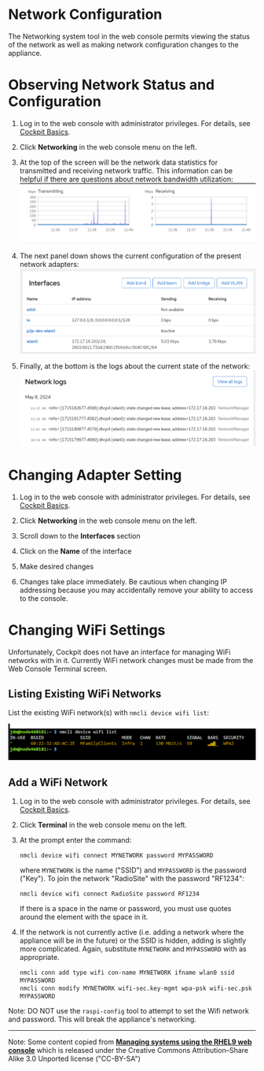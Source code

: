 # Network Configuration
The Networking system tool in the web console permits viewing the status
of the network as well as making network configuration changes to the appliance.

# Observing Network Status and Configuration
1. Log in to the web console with administrator privileges.
   For details, see [Cockpit Basics](cockpit-basics.md).

2. Click **Networking** in the web console menu on the left.

3. At the top of the screen will be the network data statistics
for transmitted and receiving network traffic. This information
can be helpful if there are questions about network bandwidth
utilization:
![Network utilization](img/cockpit_network_utilize.png)

4. The next panel down shows the current configuration of the 
present network adapters:
![Adapter configuration](img/cockpit_network_adapters.png)

5. Finally, at the bottom is the logs about the current
state of the network:
![Adapter configuration](img/cockpit_network_logs.png)

# Changing Adapter Setting
1. Log in to the web console with administrator privileges.
   For details, see [Cockpit Basics](cockpit-basics.md).

2. Click **Networking** in the web console menu on the left.

3. Scroll down to the **Interfaces** section

4. Click on the **Name** of the interface

5. Make desired changes

6. Changes take place immediately. Be cautious when changing
IP addressing because you may accidentally remove your ability
to access to the console.

# Changing WiFi Settings
Unfortunately, Cockpit does not have an interface for managing WiFi networks
with in it. Currently WiFi network changes must be made from the Web Console
Terminal screen.

## Listing Existing WiFi Networks
List the existing WiFi network(s) with `nmcli device wifi list`:

![Display Wifi](img/cockpit_wifi1.png)

## Add a WiFi Network
1. Log in to the web console with administrator privileges.
   For details, see [Cockpit Basics](cockpit-basics.md).

2. Click **Terminal** in the web console menu on the left.

3. At the prompt enter the command:

    ```  
    nmcli device wifi connect MYNETWORK password MYPASSWORD
    ```

    where `MYNETWORK` is the name ("SSID") and `MYPASSWORD` is the password ("Key").
    To join the network "RadioSite" with the password "RF1234":

    ```
    nmcli device wifi connect RadioSite password RF1234
    ```

    If there is a space in the name or password, you must use quotes around the
    element with the space in it.

4. If the network is not currently active (i.e. adding a network where the appliance
will be in the future) or the SSID is hidden, adding is slightly more complicated.
Again, substitute `MYNETWORK` and `MYPASSWORD` with as appropriate.

    ```
    nmcli conn add type wifi con-name MYNETWORK ifname wlan0 ssid MYPASSWORD
    nmcli conn modify MYNETWORK wifi-sec.key-mgmt wpa-psk wifi-sec.psk MYPASSWORD
    ```

Note: DO NOT use the `raspi-config` tool to attempt to set the Wifi network and
password. This will break the appliance's networking.

___
Note: Some content copied from 
[__Managing systems using the RHEL9 web console__](https://access.redhat.com/documentation/en-us/red_hat_enterprise_linux/9/html/managing_systems_using_the_rhel_9_web_console/index)
which is released under the Creative Commons Attribution–Share Alike 3.0
Unported license ("CC-BY-SA")

